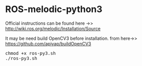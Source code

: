 # ROS-melodic-python3
Official instructions can be found here ->> http://wiki.ros.org/melodic/Installation/Source

It may be need build OpenCV3 before installation.
from here->> https://github.com/apiyap/buildOpenCV3
<pre>
chmod +x ros-py3.sh
./ros-py3.sh
</pre>

